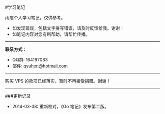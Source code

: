 #学习笔记

雨痕个人学习笔记，仅供参考。

* 如发现错误，包括文字拼写错误，请及时反馈给我。谢谢！
* 如笔记内容对您有所帮助，请帮忙传播。

---

**联系方式：**

* QQ群: 164187083
* 邮件: qyuhen@hotmail.com

---

购买 VPS 的款项已经落实，暂时不再接受捐赠。谢谢！

---

###更新记录

* 2014-03-08: 重新校对，《Go 笔记》发布第二版。

